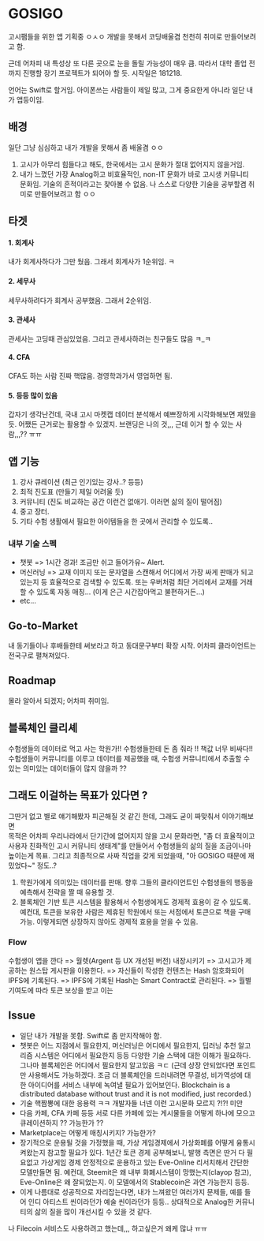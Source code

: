 # GOSIGO
고시팸들을 위한 앱 기획중 ㅇㅅㅇ 
개발을 못해서 코딩배울겸 천천히 취미로 만들어보려고 함.

근데 어차피 내 특성상 또 다른 곳으로 눈을 돌릴 가능성이 매우 큼. 따라서 대학 졸업 전까지 진행할 장기 프로젝트가 되어야 할 듯. 시작일은 181218. 

언어는 Swift로 할거임. 아이폰쓰는 사람들이 제일 많고, 그게 중요한게 아니라 일단 내가 앱등이임.

## 배경
일단 그냥 심심하고 내가 개발을 못해서 좀 배울겸 ㅇㅇ
1. 고시가 아무리 힘들다고 해도, 한국에서는 고시 문화가 절대 없어지지 않을거임. 
2. 내가 느꼈던 가장 Analog하고 비효율적인, non-IT 문화가 바로 고시생 커뮤니티 문화임. 기술의 흔적이라고는 찾아볼 수 없음. 
나 스스로 다양한 기술을 공부할겸 취미로 만들어보려고 함 ㅇㅇ 

## 타겟 
#### 1. 회계사 
내가 회계사하다가 그만 뒀음. 그래서 회계사가 1순위임. ㅋ

#### 2. 세무사 
세무사하려다가 회계사 공부했음. 그래서 2순위임.

#### 3. 관세사
관세사는 고딩때 관심있었음. 그리고 관세사하려는 친구들도 많음 ㅋ_ㅋ

#### 4. CFA 
CFA도 하는 사람 진짜 핵많음. 경영학과가서 영업하면 됨.

#### 5. 등등 많이 있음 
갑자기 생각난건데, 국내 고시 마켓캡 데이터 분석해서 예쁘장하게 시각화해보면 재밌을 듯. 어쨌든 근거로는 활용할 수 있겠지. 브랜딩은 나의 것,,,
근데 이거 할 수 있는 사람,,,?? ㅠㅠ

## 앱 기능 
1. 강사 큐레이션 (최근 인기있는 강사..? 등등)
2. 최적 진도표 (만들기 제일 어려울 듯)
3. 커뮤니티 (진도 비교하는 공간 이런건 없애기. 이러면 삶의 질이 떨어짐) 
4. 중고 장터.
5. 기타 수험 생활에서 필요한 아이템들을 한 곳에서 관리할 수 있도록..

### 내부 기술 스펙
* 챗봇 => 1시간 경과! 조금만 쉬고 들어가유~ Alert.
* 머신러닝 => 교재 이미지 또는 문자열을 스캔해서 어디에서 가장 싸게 판매가 되고 있는지 등 효율적으로 검색할 수 있도록.
또는 우버처럼 최단 거리에서 교재를 거래할 수 있도록 자동 매칭... (이게 은근 시간잡아먹고 불편하거든...)
* etc...

## Go-to-Market
내 동기들이나 후배들한테 써보라고 하고 동대문구부터 확장 시작. 어차피 클라이언트는 전국구로 펼쳐져있다.

## Roadmap
몰라 알아서 되겠지; 어차피 취미임.

## 블록체인 클리셰 
수험생들의 데이터로 먹고 사는 학원가!! 수험생들한테 돈 좀 줘라 !! 책값 너무 비싸다!! 
수험생들이 커뮤니티를 이루고 데이터를 제공했을 때, 수험생 커뮤니티에서 추출할 수 있는 의미있는 데이터들이 많지 않을까 ??

## 그래도 이걸하는 목표가 있다면 ?
그딴거 없고 별로 얘기해봤자 피곤해질 것 같긴 한데, 그래도 굳이 짜맞춰서 이야기해보면  
목적은 어차피 우리나라에서 단기간에 없어지지 않을 고시 문화라면, "좀 더 효율적이고 사용자 친화적인 고시 커뮤니티 생태계"를 만들어서 수험생들의 삶의 질을 조금이나마 높이는게 목표. 그리고 최종적으로 사짜 직업을 갖게 되었을때, "아 GOSIGO 때문에 재밌었다~" 정도..?

1) 학원가에게 의미있는 데이터를 판매. 향후 그들의 클라이언트인 수험생들의 행동을 예측해서 전략을 짤 때 유용할 것.
2) 블록체인 기반 토큰 시스템을 활용해서 수험생에게도 경제적 효용이 갈 수 있도록.
예컨대, 토큰을 보유한 사람은 제휴된 학원에서 또는 서점에서 토큰으로 책을 구매 가능. 이렇게되면 상장하지 않아도 경제적 효용을 얻을 수 있음.

### Flow
수험생이 앱을 깐다 => 월렛(Argent 등 UX 개선된 버전) 내장시키기 => 고시고가 제공하는 원스탑 게시판을 이용한다. => 자신들이 작성한 컨텐츠는 Hash 암호화되어 IPFS에 기록된다. => IPFS에 기록된 Hash는 Smart Contract로 관리된다. => 월별 기여도에 따라 토큰 보상을 받고 이는 

## Issue 
- 일단 내가 개발을 못함. Swift로 좀 만지작해야 함.
- 챗봇은 어느 지점에서 필요한지, 머신러닝은 어디에서 필요한지, 딥러닝 추천 알고리즘 시스템은 어디에서 필요한지 등등 다양한 기술 스택에 대한 이해가 필요하다. 그나마 블록체인은 어디에서 필요한지 알고있음 ㅋㄷ (근데 상장 안되었다면 포인트만 사용해서도 가능하겠다. 조금 더 블록체인을 드러내려면 무결성, 비가역성에 대한 아이디어를 서비스 내부에 녹여낼 필요가 있어보인다. Blockchain is a distributed database without trust and it is not modified, just recorded.)
- 기술 핵짬뽕에 대한 응용력 ㅋㅋ 개발자들 너넨 이런 고시문화 모르지 ?!?! 미안 
- 다음 카페, CFA 카페 등등 서로 다른 카페에 있는 게시물들을 어떻게 하나에 모으고 큐레이션하지 ?? 가능한가 ??
- Marketplace는 어떻게 매칭시키지? 가능한가?
- 장기적으로 운용될 것을 가정했을 때, 가상 게임경제에서 가상화폐를 어떻게 융통시켜왔는지 참고할 필요가 있다. 1년간 토큰 경제 공부해보니, 발행 측면은 딴거 다 필요없고 가상게임 경제 안정적으로 운용하고 있는 Eve-Online 리서치해서 간단한 모델만들면 됨.
예컨대, Steemit은 왜 내부 화폐시스템이 망했는지(clayop 참고), Eve-Online은 왜 잘되었는지. 이 모델에서의 Stablecoin은 과연 가능한지 등등.
- 이게 나름대로 성공적으로 자리잡는다면, 내가 느껴왔던 여러가지 문제들, 예를 들어 인디 아티스트 씬이라던가 예술 씬이라던가 등등.. 상대적으로 Analog한 커뮤니티의 삶의 질을 많이 개선시킬 수 있을 것 같다.


나 Filecoin 서비스도 사용하려고 했는데,,, 하고싶은거 왜케 많냐 ㅠㅠ 
